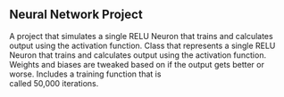Neural Network Project
---
A project that simulates a single RELU Neuron that trains and calculates output using the activation function. 
Class that represents a single RELU Neuron that trains and calculates output using the activation function.  
Weights and biases are tweaked based on if the output gets better or worse. Includes a training function that is  
called 50,000 iterations.
